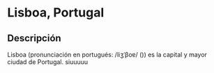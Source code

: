 # Lisboa, Portugal

## Descripción
Lisboa (pronunciación en portugués: /liʒˈβoɐ/ ()) es la capital​ y mayor ciudad de Portugal. siuuuuu